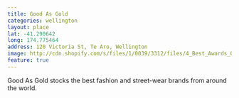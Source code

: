 ```yaml
---
title: Good As Gold
categories: wellington
layout: place
lat: -41.290642
long: 174.775464
address: 120 Victoria St, Te Aro, Wellington
image: http://cdn.shopify.com/s/files/1/0039/3312/files/4_Best_Awards_GAG_grande.jpg?103393
feature: true
---
```


Good As Gold stocks the best fashion and street-wear brands from around the world.